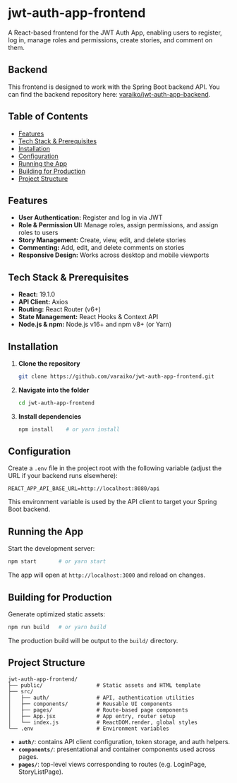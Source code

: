 # jwt-auth-app-frontend

A React-based frontend for the JWT Auth App, enabling users to register, log in, manage roles and permissions, create stories, and comment on them.

## Backend

This frontend is designed to work with the Spring Boot backend API. You can find the backend repository here: [varaiko/jwt-auth-app-backend](https://github.com/varaiko/jwt-auth-app-backend).

## Table of Contents

* [Features](#features)
* [Tech Stack & Prerequisites](#tech-stack--prerequisites)
* [Installation](#installation)
* [Configuration](#configuration)
* [Running the App](#running-the-app)
* [Building for Production](#building-for-production)
* [Project Structure](#project-structure)

## Features

* **User Authentication:** Register and log in via JWT
* **Role & Permission UI:** Manage roles, assign permissions, and assign roles to users
* **Story Management:** Create, view, edit, and delete stories
* **Commenting:** Add, edit, and delete comments on stories
* **Responsive Design:** Works across desktop and mobile viewports

## Tech Stack & Prerequisites

* **React:** 19.1.0
* **API Client:** Axios
* **Routing:** React Router (v6+)
* **State Management:** React Hooks & Context API
* **Node.js & npm:** Node.js v16+ and npm v8+ (or Yarn)

## Installation

1. **Clone the repository**

   ```bash
   git clone https://github.com/varaiko/jwt-auth-app-frontend.git
   ```
2. **Navigate into the folder**

   ```bash
   cd jwt-auth-app-frontend
   ```
3. **Install dependencies**

   ```bash
   npm install    # or yarn install
   ```

## Configuration

Create a `.env` file in the project root with the following variable (adjust the URL if your backend runs elsewhere):

```env
REACT_APP_API_BASE_URL=http://localhost:8080/api
```

This environment variable is used by the API client to target your Spring Boot backend.

## Running the App

Start the development server:

```bash
npm start       # or yarn start
```

The app will open at `http://localhost:3000` and reload on changes.

## Building for Production

Generate optimized static assets:

```bash
npm run build   # or yarn build
```

The production build will be output to the `build/` directory.

## Project Structure

```
jwt-auth-app-frontend/
├── public/                 # Static assets and HTML template
├── src/
│   ├── auth/               # API, authentication utilities
│   ├── components/         # Reusable UI components
│   ├── pages/              # Route-based page components
│   ├── App.jsx             # App entry, router setup
│   └── index.js            # ReactDOM.render, global styles
└── .env                    # Environment variables
```

* **`auth/`**: contains API client configuration, token storage, and auth helpers.
* **`components/`**: presentational and container components used across pages.
* **`pages/`**: top-level views corresponding to routes (e.g. LoginPage, StoryListPage).
